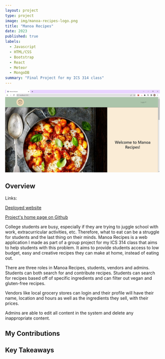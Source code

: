 ```yaml
---
layout: project
type: project
image: img/manoa-recipes-logo.png
title: "Manoa Recipes"
date: 2023
published: true
labels:
  - Javascript
  - HTML/CSS
  - Bootstrap
  - React
  - Meteor
  - MongoDB
summary: "Final Project for my ICS 314 class"
---
```

<p align="center">
<img width="600px" class="rounded pe-4" src="https://raw.githubusercontent.com/manoa-recipes/manoa-recipes.github.io/main/doc/landing-page.png">
  </p>

## Overview 

Links:

[Deployed website](https://manoa-recipes.site/)

[Project's home page on Github](https://manoa-recipes.github.io/)


College students are busy, especially if they are trying to juggle school with work, extracurricular activities, etc. Therefore, what to eat can be a struggle for students and the last thing on their minds. Manoa Recipes is a web application I made as part of a group project for my ICS 314 class that aims to help students with this problem. It aims to provide students access to low budget, easy and creative recipes they can make at home, instead of eating out. 

There are three roles in Manoa Recipes, students, vendors and admins. Students can both search for and contribute recipes. Students can search for recipes based off of specific ingredients and can filter out vegan and gluten-free recipes. 

Vendors like local grocery stores can login and their profile will have their name, location and hours as well as the ingredients they sell, with their prices. 

Admins are able to edit all content in the system and delete any inappropriate content. 

## My Contributions

## Key Takeaways 
